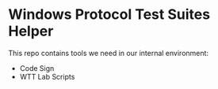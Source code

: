 # Windows Protocol Test Suites Helper

This repo contains tools we need in our internal environment:

* Code Sign
* WTT Lab Scripts
